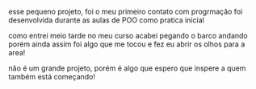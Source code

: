 esse pequeno projeto, foi o meu primeiro contato com progrmação
foi desenvolvida durante as aulas de POO como pratica inicial

como entrei meio tarde no meu curso acabei pegando o barco andando
porém ainda assim foi algo que me tocou e fez eu abrir os olhos para
a area!

não é um grande projeto, porém é algo que espero que inspere a quem também está começando!
